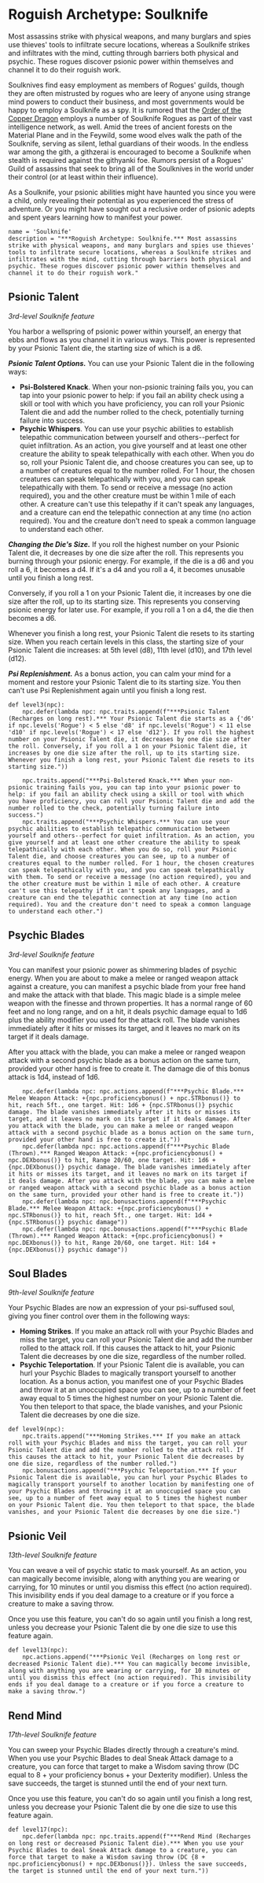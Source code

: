 # Roguish Archetype: Soulknife
Most assassins strike with physical weapons, and many burglars and spies use thieves' tools to infiltrate secure locations, whereas a Soulknife strikes and infiltrates with the mind, cutting through barriers both physical and psychic. These rogues discover psionic power within themselves and channel it to do their roguish work. 

Soulknives find easy employment as members of Rogues' guilds, though they are often mistrusted by rogues who are leery of anyone using strange mind powers to conduct their business, and most governments would be happy to employ a Soulknife as a spy. It is rumored that the [Order of the Copper Dragon](../../Organizations/DraconicOrder/Copper.md) employs a number of Soulknife Rogues as part of their vast intelligence network, as well. Amid the trees of ancient forests on the Material Plane and in the Feywild, some wood elves walk the path of the Soulknife, serving as silent, lethal guardians of their woods. In the endless war among the gith, a githzerai is encouraged to become a Soulknife when stealth is required against the githyanki foe. Rumors persist of a Rogues' Guild of assassins that seek to bring all of the Soulknives in the world under their control (or at least within their influence).

As a Soulknife, your psionic abilities might have haunted you since you were a child, only revealing their potential as you experienced the stress of adventure. Or you might have sought out a reclusive order of psionic adepts and spent years learning how to manifest your power.

```
name = 'Soulknife'
description = "***Roguish Archetype: Soulknife.*** Most assassins strike with physical weapons, and many burglars and spies use thieves' tools to infiltrate secure locations, whereas a Soulknife strikes and infiltrates with the mind, cutting through barriers both physical and psychic. These rogues discover psionic power within themselves and channel it to do their roguish work."
```

## Psionic Talent
*3rd-level Soulknife feature*

You harbor a wellspring of psionic power within yourself, an energy that ebbs and flows as you channel it in various ways. This power is represented by your Psionic Talent die, the starting size of which is a d6.

***Psionic Talent Options.*** You can use your Psionic Talent die in the following ways:

* **Psi-Bolstered Knack**. When your non-psionic training fails you, you can tap into your psionic power to help: if you fail an ability check using a skill or tool with which you have proficiency, you can roll your Psionic Talent die and add the number rolled to the check, potentially turning failure into success.
* **Psychic Whispers**. You can use your psychic abilities to establish telepathic communication between yourself and others--perfect for quiet infiltration. As an action, you give yourself and at least one other creature the ability to speak telepathically with each other. When you do so, roll your Psionic Talent die, and choose creatures you can see, up to a number of creatures equal to the number rolled. For 1 hour, the chosen creatures can speak telepathically with you, and you can speak telepathically with them. To send or receive a message (no action required), you and the other creature must be within 1 mile of each other. A creature can't use this telepathy if it can't speak any languages, and a creature can end the telepathic connection at any time (no action required). You and the creature don't need to speak a common language to understand each other.

***Changing the Die's Size.*** If you roll the highest number on your Psionic Talent die, it decreases by one die size after the roll. This represents you burning through your psionic energy. For example, if the die is a d6 and you roll a 6, it becomes a d4. If it's a d4 and you roll a 4, it becomes unusable until you finish a long rest.

Conversely, if you roll a 1 on your Psionic Talent die, it increases by one die size after the roll, up to its starting size. This represents you conserving psionic energy for later use. For example, if you roll a 1 on a d4, the die then becomes a d6.

Whenever you finish a long rest, your Psionic Talent die resets to its starting size. When you reach certain levels in this class, the starting size of your Psionic Talent die increases: at 5th level (d8), 11th level (d10), and 17th level (d12).

***Psi Replenishment.*** As a bonus action, you can calm your mind for a moment and restore your Psionic Talent die to its starting size. You then can't use Psi Replenishment again until you finish a long rest.

```
def level3(npc):
    npc.defer(lambda npc: npc.traits.append(f"***Psionic Talent (Recharges on long rest).*** Your Psionic Talent die starts as a {'d6' if npc.levels('Rogue') < 5 else 'd8' if npc.levels('Rogue') < 11 else 'd10' if npc.levels('Rogue') < 17 else 'd12'}. If you roll the highest number on your Psionic Talent die, it decreases by one die size after the roll. Conversely, if you roll a 1 on your Psionic Talent die, it increases by one die size after the roll, up to its starting size. Whenever you finish a long rest, your Psionic Talent die resets to its starting size."))

    npc.traits.append("***Psi-Bolstered Knack.*** When your non-psionic training fails you, you can tap into your psionic power to help: if you fail an ability check using a skill or tool with which you have proficiency, you can roll your Psionic Talent die and add the number rolled to the check, potentially turning failure into success.")
    npc.traits.append("***Psychic Whispers.*** You can use your psychic abilities to establish telepathic communication between yourself and others--perfect for quiet infiltration. As an action, you give yourself and at least one other creature the ability to speak telepathically with each other. When you do so, roll your Psionic Talent die, and choose creatures you can see, up to a number of creatures equal to the number rolled. For 1 hour, the chosen creatures can speak telepathically with you, and you can speak telepathically with them. To send or receive a message (no action required), you and the other creature must be within 1 mile of each other. A creature can't use this telepathy if it can't speak any languages, and a creature can end the telepathic connection at any time (no action required). You and the creature don't need to speak a common language to understand each other.")
```

## Psychic Blades
*3rd-level Soulknife feature*

You can manifest your psionic power as shimmering blades of psychic energy. When you are about to make a melee or ranged weapon attack against a creature, you can manifest a psychic blade from your free hand and make the attack with that blade. This magic blade is a simple melee weapon with the finesse and thrown properties. It has a normal range of 60 feet and no long range, and on a hit, it deals psychic damage equal to 1d6 plus the ability modifier you used for the attack roll. The blade vanishes immediately after it hits or misses its target, and it leaves no mark on its target if it deals damage.

After you attack with the blade, you can make a melee or ranged weapon attack with a second psychic blade as a bonus action on the same turn, provided your other hand is free to create it. The damage die of this bonus attack is 1d4, instead of 1d6.

```
    npc.defer(lambda npc: npc.actions.append(f"***Psychic Blade.*** Melee Weapon Attack: +{npc.proficiencybonus() + npc.STRbonus()} to hit, reach 5ft., one target. Hit: 1d6 + {npc.STRbonus()} psychic damage. The blade vanishes immediately after it hits or misses its target, and it leaves no mark on its target if it deals damage. After you attack with the blade, you can make a melee or ranged weapon attack with a second psychic blade as a bonus action on the same turn, provided your other hand is free to create it."))
    npc.defer(lambda npc: npc.actions.append(f"***Psychic Blade (Thrown).*** Ranged Weapon Attack: +{npc.proficiencybonus() + npc.DEXbonus()} to hit, Range 20/60, one target. Hit: 1d6 + {npc.DEXbonus()} psychic damage. The blade vanishes immediately after it hits or misses its target, and it leaves no mark on its target if it deals damage. After you attack with the blade, you can make a melee or ranged weapon attack with a second psychic blade as a bonus action on the same turn, provided your other hand is free to create it."))
    npc.defer(lambda npc: npc.bonusactions.append(f"***Psychic Blade.*** Melee Weapon Attack: +{npc.proficiencybonus() + npc.STRbonus()} to hit, reach 5ft., one target. Hit: 1d4 + {npc.STRbonus()} psychic damage"))
    npc.defer(lambda npc: npc.bonusactions.append(f"***Psychic Blade (Thrown).*** Ranged Weapon Attack: +{npc.proficiencybonus() + npc.DEXbonus()} to hit, Range 20/60, one target. Hit: 1d4 + {npc.DEXbonus()} psychic damage"))
```

## Soul Blades
*9th-level Soulknife feature*

Your Psychic Blades are now an expression of your psi-suffused soul, giving you finer control over them in the following ways:

* **Homing Strikes**. If you make an attack roll with your Psychic Blades and miss the target, you can roll your Psionic Talent die and add the number rolled to the attack roll. If this causes the attack to hit, your Psionic Talent die decreases by one die size, regardless of the number rolled.
* **Psychic Teleportation**. If your Psionic Talent die is available, you can hurl your Psychic Blades to magically transport yourself to another location. As a bonus action, you manifest one of your Psychic Blades and throw it at an unoccupied space you can see, up to a number of feet away equal to 5 times the highest number on your Psionic Talent die. You then teleport to that space, the blade vanishes, and your Psionic Talent die decreases by one die size.

```
def level9(npc):
    npc.traits.append("***Homing Strikes.*** If you make an attack roll with your Psychic Blades and miss the target, you can roll your Psionic Talent die and add the number rolled to the attack roll. If this causes the attack to hit, your Psionic Talent die decreases by one die size, regardless of the number rolled.")
    npc.bonusactions.append("***Psychic Teleportation.*** If your Psionic Talent die is available, you can hurl your Psychic Blades to magically transport yourself to another location by manifesting one of your Psychic Blades and throwing it at an unoccupied space you can see, up to a number of feet away equal to 5 times the highest number on your Psionic Talent die. You then teleport to that space, the blade vanishes, and your Psionic Talent die decreases by one die size.")
```

## Psionic Veil
*13th-level Soulknife feature*

You can weave a veil of psychic static to mask yourself. As an action, you can magically become invisible, along with anything you are wearing or carrying, for 10 minutes or until you dismiss this effect (no action required). This invisibility ends if you deal damage to a creature or if you force a creature to make a saving throw.

Once you use this feature, you can't do so again until you finish a long rest, unless you decrease your Psionic Talent die by one die size to use this feature again.

```
def level13(npc):
    npc.actions.append("***Psionic Veil (Recharges on long rest or decreased Psionic Talent die).*** You can magically become invisible, along with anything you are wearing or carrying, for 10 minutes or until you dismiss this effect (no action required). This invisibility ends if you deal damage to a creature or if you force a creature to make a saving throw.")
```

## Rend Mind
*17th-level Soulknife feature*

You can sweep your Psychic Blades directly through a creature's mind. When you use your Psychic Blades to deal Sneak Attack damage to a creature, you can force that target to make a Wisdom saving throw (DC equal to 8 + your proficiency bonus + your Dexterity modifier). Unless the save succeeds, the target is stunned until the end of your next turn.

Once you use this feature, you can't do so again until you finish a long rest, unless you decrease your Psionic Talent die by one die size to use this feature again.

```
def level17(npc):
    npc.defer(lambda npc: npc.traits.append(f"***Rend Mind (Recharges on long rest or decreased Psionic Talent die).*** When you use your Psychic Blades to deal Sneak Attack damage to a creature, you can force that target to make a Wisdom saving throw (DC {8 + npc.proficiencybonus() + npc.DEXbonus()}). Unless the save succeeds, the target is stunned until the end of your next turn."))
```
